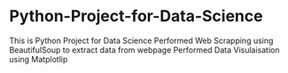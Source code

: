 # Python-Project-for-Data-Science
This is Python Project for Data Science
Performed Web Scrapping using BeautifulSoup to extract data from webpage
Performed Data Visulaisation using Matplotlip

